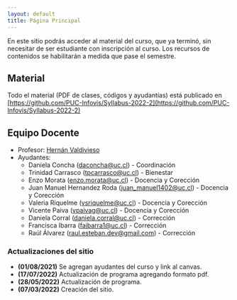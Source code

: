 ```yaml
---
layout: default
title: Página Principal
---
```


En este sitio podrás acceder al material del curso, que ya terminó, sin necesitar de ser estudiante con inscripción al curso. Los recursos de contenidos se habilitarán a medida que pase el semestre.

## Material

Todo el material (PDF de clases, códigos y ayudantías) está publicado en [https://github.com/PUC-Infovis/Syllabus-2022-2](https://github.com/PUC-Infovis/Syllabus-2022-2)

## Equipo Docente

- Profesor: [Hernán Valdivieso](https://hernan4444.github.io/)
- Ayudantes: 
    - Daniela Concha (daconcha@uc.cl) - Coordinación
    - Trinidad Carrasco (tpcarrasco@uc.cl) - Bienestar
    - Enzo Morata (enzo.morata@uc.cl) - Docencia y Corección
    - Juan Manuel Hernandez Roda (juan_manuel1402@uc.cl) - Docencia y Corección
    - Valeria Riquelme (vsriquelme@uc.cl) - Docencia y Corección
    - Vicente Paiva (vpaivag@uc.cl) - Docencia y Corección
    - Daniela Corral (daniela.corral@uc.cl) - Corrección
    - Francisca Ibarra (faibarra1@uc.cl) - Corrección
    - Raúl Álvarez (raul.esteban.dev@gmail.com) - Corrección


### Actualizaciones del sitio

- **(01/08/2021)** Se agregan ayudantes del curso y link al canvas.
- **(17/07/2022)** Actualización de programa agregando formato pdf.
- **(28/05/2022)** Actualización de programa.
- **(07/03/2022)** Creación del sitio.
